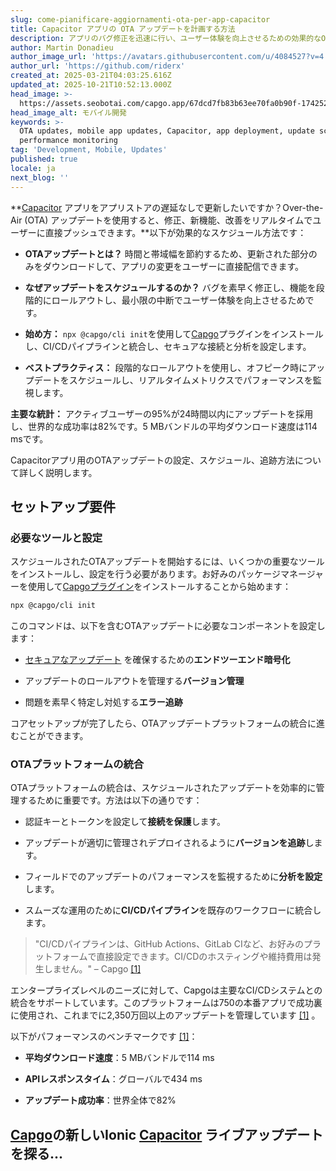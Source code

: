 ```yaml
---
slug: come-pianificare-aggiornamenti-ota-per-app-capacitor
title: Capacitor アプリの OTA アップデートを計画する方法
description: アプリのバグ修正を迅速に行い、ユーザー体験を向上させるための効果的なOTAアップデートの計画方法を学びましょう。
author: Martin Donadieu
author_image_url: 'https://avatars.githubusercontent.com/u/4084527?v=4'
author_url: 'https://github.com/riderx'
created_at: 2025-03-21T04:03:25.616Z
updated_at: 2025-10-21T10:52:13.000Z
head_image: >-
  https://assets.seobotai.com/capgo.app/67dcd7fb83b63ee70fa0b90f-1742529933736.jpg
head_image_alt: モバイル開発
keywords: >-
  OTA updates, mobile app updates, Capacitor, app deployment, update scheduling,
  performance monitoring
tag: 'Development, Mobile, Updates'
published: true
locale: ja
next_blog: ''
---
```

**[Capacitor](https://capacitorjs.com/) アプリをアプリストアの遅延なしで更新したいですか？Over-the-Air (OTA) アップデートを使用すると、修正、新機能、改善をリアルタイムでユーザーに直接プッシュできます。**以下が効果的なスケジュール方法です：

- **OTAアップデートとは？** 時間と帯域幅を節約するため、更新された部分のみをダウンロードして、アプリの変更をユーザーに直接配信できます。

- **なぜアップデートをスケジュールするのか？** バグを素早く修正し、機能を段階的にロールアウトし、最小限の中断でユーザー体験を向上させるためです。

- **始め方：** `npx @capgo/cli init`を使用して[Capgo](https://capgo.app/)プラグインをインストールし、CI/CDパイプラインと統合し、セキュアな接続と分析を設定します。

- **ベストプラクティス：** 段階的なロールアウトを使用し、オフピーク時にアップデートをスケジュールし、リアルタイムメトリクスでパフォーマンスを監視します。

**主要な統計：** アクティブユーザーの95%が24時間以内にアップデートを採用し、世界的な成功率は82%です。5 MBバンドルの平均ダウンロード速度は114 msです。

Capacitorアプリ用のOTAアップデートの設定、スケジュール、追跡方法について詳しく説明します。

## セットアップ要件

### 必要なツールと設定

スケジュールされたOTAアップデートを開始するには、いくつかの重要なツールをインストールし、設定を行う必要があります。お好みのパッケージマネージャーを使用して[Capgoプラグイン](https://capgo.app/plugins/)をインストールすることから始めます：

```bash
npx @capgo/cli init
```

このコマンドは、以下を含むOTAアップデートに必要なコンポーネントを設定します：

- [セキュアなアップデート](https://capgo.app/docs/live-updates/update-behavior/) を確保するための**エンドツーエンド暗号化**

- アップデートのロールアウトを管理する**バージョン管理**

- 問題を素早く特定し対処する**エラー追跡**

コアセットアップが完了したら、OTAアップデートプラットフォームの統合に進むことができます。

### OTAプラットフォームの統合

OTAプラットフォームの統合は、スケジュールされたアップデートを効率的に管理するために重要です。方法は以下の通りです：

- 認証キーとトークンを設定して**接続を保護**します。

- アップデートが適切に管理されデプロイされるように**バージョンを追跡**します。

- フィールドでのアップデートのパフォーマンスを監視するために**分析を設定**します。

- スムーズな運用のために**CI/CDパイプライン**を既存のワークフローに統合します。

> "CI/CDパイプラインは、GitHub Actions、GitLab CIなど、お好みのプラットフォームで直接設定できます。CI/CDのホスティングや維持費用は発生しません。" – Capgo [\[1\]](https://capgo.app/)

エンタープライズレベルのニーズに対して、Capgoは主要なCI/CDシステムとの統合をサポートしています。このプラットフォームは750の本番アプリで成功裏に使用され、これまでに2,350万回以上のアップデートを管理しています [\[1\]](https://capgo.app/) 。

以下がパフォーマンスのベンチマークです [\[1\]](https://capgo.app/)：

- **平均ダウンロード速度**：5 MBバンドルで114 ms

- **APIレスポンスタイム**：グローバルで434 ms

- **アップデート成功率**：世界全体で82%

## [Capgo](https://capgo.app/)の新しいIonic [Capacitor](https://capacitorjs.com/) ライブアップデートを探る...
